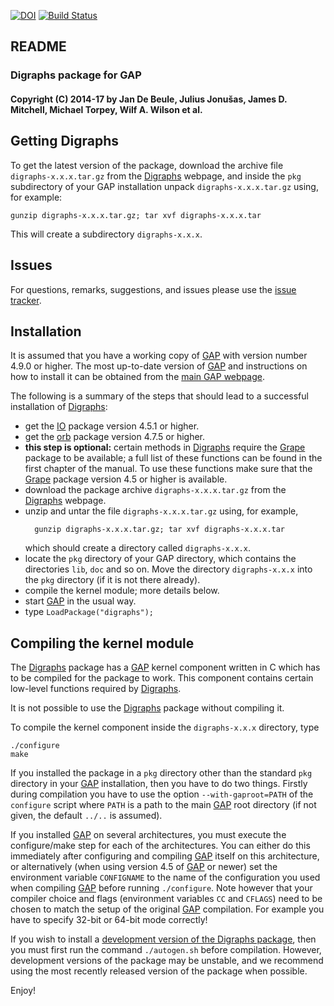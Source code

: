 [![DOI](https://zenodo.org/badge/DOI/10.5281/zenodo.198140.svg)](https://doi.org/10.5281/zenodo.198140)
[![Build Status](https://travis-ci.org/gap-packages/Digraphs.svg?branch=stable-0.6)](https://travis-ci.org/gap-packages/Digraphs)

## README

### Digraphs package for GAP

#### Copyright (C) 2014-17 by Jan De Beule, Julius Jonušas, James D. Mitchell, Michael Torpey, Wilf A. Wilson et al.
## Getting Digraphs

To get the latest version of the package, download the archive file
`digraphs-x.x.x.tar.gz` from the
[Digraphs](https://gap-packages.github.io/Digraphs) webpage, and inside
the `pkg` subdirectory of your GAP installation unpack `digraphs-x.x.x.tar.gz`
using, for example:

    gunzip digraphs-x.x.x.tar.gz; tar xvf digraphs-x.x.x.tar

This will create a subdirectory `digraphs-x.x.x`.

## Issues

For questions, remarks, suggestions, and issues please use the
[issue tracker](https://github.com/gap-packages/Digraphs/issues).

## Installation

It is assumed that you have a working copy of [GAP](http://www.gap-system.org)
with version number 4.9.0 or higher.  The most up-to-date version of
[GAP](http://www.gap-system.org) and instructions on how to install it can be
obtained from the [main GAP webpage](http://www.gap-system.org).

The following is a summary of the steps that should lead to a successful
installation of [Digraphs](https://gap-packages.github.io/Digraphs):

* get the [IO](http://gap-packages.github.io/io) package version 4.5.1 or higher.
* get the [orb](http://gap-packages.github.io/orb) package version 4.7.5 or
  higher.
* **this step is optional:** certain methods in [Digraphs](https://gap-packages.github.io/Digraphs) require the [Grape](http://www.maths.qmul.ac.uk/~leonard/grape/) package to be available; a full list of these functions can be found in the first chapter of the manual.  To use these functions make sure that the [Grape](http://www.maths.qmul.ac.uk/~leonard/grape/) package version 4.5 or higher is available.
* download the package archive `digraphs-x.x.x.tar.gz` from the
  [Digraphs](https://gap-packages.github.io/Digraphs) webpage.
* unzip and untar the file `digraphs-x.x.x.tar.gz` using, for example,
  ```
    gunzip digraphs-x.x.x.tar.gz; tar xvf digraphs-x.x.x.tar
  ```
  which should create a directory called `digraphs-x.x.x`.
* locate the `pkg` directory of your GAP directory, which contains the
  directories `lib`, `doc` and so on. Move the directory `digraphs-x.x.x` into the
  `pkg` directory (if it is not there already).
* compile the kernel module; more details below.
* start [GAP](http://www.gap-system.org) in the usual way.
* type `LoadPackage("digraphs");`

## Compiling the kernel module

The [Digraphs](https://gap-packages.github.io/Digraphs)
package has a [GAP](http://www.gap-system.org) kernel component written in
C which has to be compiled for the package to work.  This component contains
certain low-level functions required by [Digraphs](https://gap-packages.github.io/Digraphs).

It is not possible to use the [Digraphs](https://gap-packages.github.io/Digraphs) package without compiling it.

To compile the kernel component inside the `digraphs-x.x.x` directory, type

    ./configure
    make

If you installed the package in a `pkg` directory other than the standard `pkg`
directory in your [GAP](http://www.gap-system.org) installation, then you have
to do two things. Firstly during compilation you have to use the option
`--with-gaproot=PATH` of the `configure` script where `PATH` is a path to the
main [GAP](http://www.gap-system.org) root directory (if not given, the default
`../..` is assumed).

If you installed [GAP](http://www.gap-system.org) on several architectures, you
must execute the configure/make step for each of the architectures. You can
either do this immediately after configuring and compiling
[GAP](http://www.gap-system.org) itself on this architecture, or alternatively
(when using version 4.5 of [GAP](http://www.gap-system.org) or newer) set the
environment variable `CONFIGNAME` to the name of the configuration you used
when compiling [GAP](http://www.gap-system.org) before running `./configure`.
Note however that your compiler choice and flags (environment variables `CC`
and `CFLAGS`) need to be chosen to match the setup of the original
[GAP](http://www.gap-system.org) compilation. For example you have to specify
32-bit or 64-bit mode correctly!

If you wish to install a [development version of the Digraphs package](https://www.github.com/gap-packages/Digraphs), then you must first run the command `./autogen.sh` before compilation. However, development versions of the package may be unstable, and we recommend using the most recently released version of the package when possible.

Enjoy!
